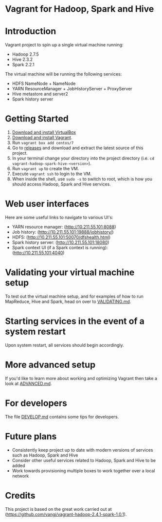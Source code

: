Vagrant for Hadoop, Spark and Hive
==================================

# Introduction

Vagrant project to spin up a single virtual machine running:

* Hadoop 2.7.5
* Hive 2.3.2
* Spark 2.2.1

The virtual machine will be running the following services:

* HDFS NameNode + NameNode
* YARN ResourceManager + JobHistoryServer + ProxyServer
* Hive metastore and server2
* Spark history server

# Getting Started

1. [Download and install VirtualBox](https://www.virtualbox.org/wiki/Downloads)
2. [Download and install Vagrant](http://www.vagrantup.com/downloads.html).
3. Run ```vagrant box add centos/7```
4. Go to [releases](https://github.com/Tello-Wharton/vagrant-hadoop-spark-hive/releases) and download and extract the latest source of this project.
5. In your terminal change your directory into the project directory (i.e. `cd vagrant-hadoop-spark-hive-<version>`).
6. Run ```vagrant up``` to create the VM.
7. Execute ```vagrant ssh``` to login to the VM.
8. When inside the shell, use ```sudo -s``` to switch to root, which is how you should access Hadoop, Spark and Hive services.

# Web user interfaces

Here are some useful links to navigate to various UI's:

* YARN resource manager:  (http://10.211.55.101:8088)
* Job history:  (http://10.211.55.101:19888/jobhistory/)
* HDFS: (http://10.211.55.101:50070/dfshealth.html)
* Spark history server: (http://10.211.55.101:18080)
* Spark context UI (if a Spark context is running): (http://10.211.55.101:4040)

# Validating your virtual machine setup

To test out the virtual machine setup, and for examples of how to run
MapReduce, Hive and Spark, head on over to [VALIDATING.md](VALIDATING.md).

# Starting services in the event of a system restart

Upon system restart, all services should begin accordingly.

# More advanced setup

If you'd like to learn more about working and optimizing Vagrant then
take a look at [ADVANCED.md](ADVANCED.md).

# For developers

The file [DEVELOP.md](DEVELOP.md) contains some tips for developers.

# Future plans
* Consistently keep project up to date with modern versions of services such as Hadoop, Spark and Hive
* Consider other useful services related to Hadoop, Spark and Hive to be added
* Work towards provisioning multiple boxes to work together over a local network

# Credits

This project is based on the great work carried out at
(https://github.com/vangj/vagrant-hadoop-2.4.1-spark-1.0.1).
